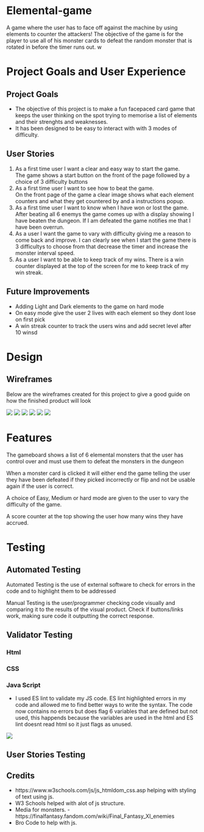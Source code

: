 # Elemental-game
A game where the user has to face off against the machine by using elements to counter the attackers! The objective of the game is for the player to use all of his monster cards to defeat the random monster that is rotated in before the timer runs out.
w
<h1>Project Goals and User Experience</h1>
<h2>Project Goals</h2>
<ul>
  <li>The objective of this project is to make a fun facepaced card game that keeps the user thinking on the spot trying to memorise a list of elements and their strenghts and weaknesses.</li>
  <li>It has been designed to be easy to interact with with 3 modes of difficulty.</li>
</ul>
<h2>User Stories</h2>
<ol>
  <li>As a first time user I want a clear and easy way to start the game.<br>The game shows a start button on the front of the page followed by a choice of 3 difficulty buttons</li>
  <li>As a first time user I want to see how to beat the game.<br>On the front page of the game a clear image shows what each element counters and what they get countered by and a instructions popup.</li>
  <li>As a first time user I want to know when I have won or lost the game.<br>After beating all 6 enemys the game comes up with a display showing I have beaten the dungeon. If I am defeated the game notifies me that I have been overrun.</li>
  <li>As a user I want the game to vary with difficulty giving me a reason to come back and improve. I can clearly see when I start the game there is 3 difficultys to choose from that decrease the timer and increase the monster interval speed.</li>
  <li>As a user I want to be able to keep track of my wins. There is a win counter displayed at the top of the screen for me to keep track of my win streak.</li>
</ol>
<h2>Future Improvements</h2>
<ul>
  <li>Adding Light and Dark elements to the game on hard mode</li>
  <li>On easy mode give the user 2 lives with each element so they dont lose on first pick</li>
  <li>A win streak counter to track the users wins and add secret level after 10 winsd</li>
</ul>
<h1>Design</h1>
<h2>Wireframes</h2>
<p>Below are the wireframes created for this project to give a good guide on how the finished product will look</p>
<img src="assets/readme/menu-desktop.jpg">
<img src="assets/readme/menu-mobile.jpg">
<img src="assets/readme/game-desktop.jpg">
<img src="assets/readme/game-mobile.jpg">
<img src="assets/readme/difficulty.jpg">
<img src="assets/readme/difficulty-mobile.jpg">
<h1>Features</h1>
<p>The gameboard shows a list of 6 elemental monsters that the user has control over and must use them to defeat the monsters in the dungeon</p>

<p>When a monster card is clicked it will either end the game telling the user they have been defeated if they picked incorrectly or flip and not be usable again if the user is correct.</p>

<p>A choice of Easy, Medium or hard mode are given to the user to vary the difficulty of the game.</p>

<p>A score counter at the top showing the user how many wins they have accrued.</p>
<h1>Testing</h1>
<h2>Automated Testing</h2>
<p>Automated Testing is the use of external software to check for errors in the code and to highlight them to be addressed<p>
<p>Manual Testing is the user/programmer checking code visually and comparing it to the results of the visual product. Check if buttons/links work, making sure code it outputting the correct response.</p>
<h2>Validator Testing</h2>

<h3>Html</h3>

<h3>CSS</h3>

<h3>Java Script</h3>
<ul>
  <li>I used ES lint to validate my JS code. ES lint highlighted errors in my code and allowed me to find better ways to write the syntax. The code now contains no errors but does flag 6 variables that are defined but not used, this happends because the variables are used in the html and ES lint doesnt read html so it just flags as unused. </li>
</ul>
<img src="assets/readme/js.jpg">
<h2>User Stories Testing</h2>

<h2>Credits</h2>
<ul>
  <li>https://www.w3schools.com/js/js_htmldom_css.asp helping with styling of text using js.</li>
  <li>W3 Schools helped with alot of js structure.</li>
  <li>Media for monsters. - https://finalfantasy.fandom.com/wiki/Final_Fantasy_XI_enemies </li>
  <li>Bro Code to help with js.</li>
</ul>
